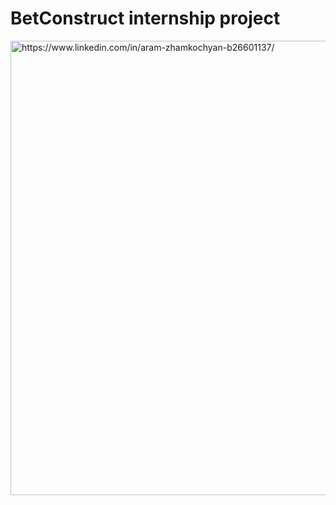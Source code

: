 <h1>BetConstruct internship project</h1>

<a href="https://github.com/aramzham/CRM_project_Bet_b/tree/master/CRM/Source"><img src="http://cdn.business2community.com/wp-content/uploads/2015/03/crm-chalkboard.png.png" alt="https://www.linkedin.com/in/aram-zhamkochyan-b26601137/" width="727.3333333333334"/></a>
